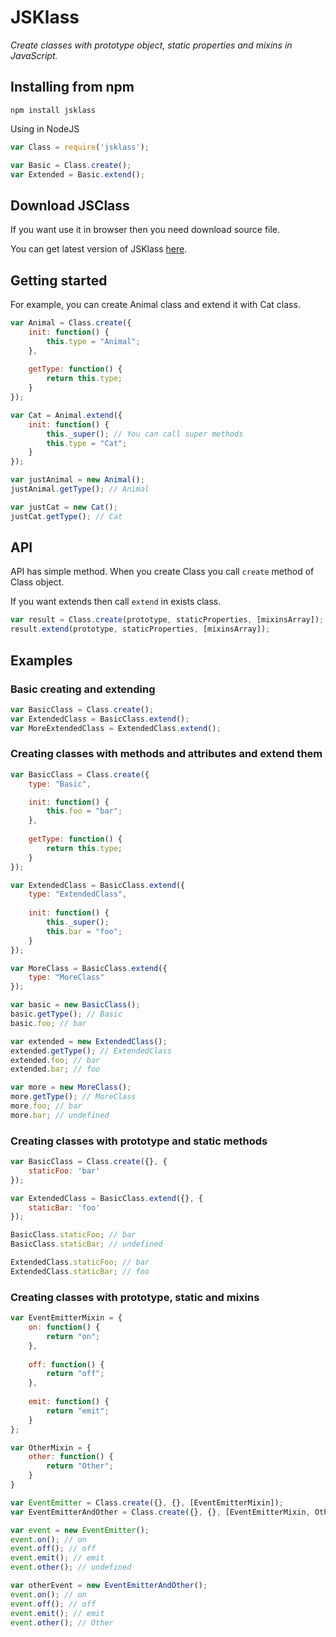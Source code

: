 JSKlass
========

*Create classes with prototype object, static properties and mixins in JavaScript.*

Installing from npm
---

```shell
npm install jsklass
```

Using in NodeJS

```javascript
var Class = require('jsklass');

var Basic = Class.create();
var Extended = Basic.extend();
```

Download JSClass
---

If you want use it in browser then you need download source file.

You can get latest version of JSKlass [here](https://github.com/ghaiklor/jsklass/blob/master/src/Class.js).

Getting started
---

For example, you can create Animal class and extend it with Cat class.

```javascript
var Animal = Class.create({
    init: function() {
        this.type = "Animal";
    },
    
    getType: function() {
        return this.type;
    }
});

var Cat = Animal.extend({
    init: function() {
        this._super(); // You can call super methods
        this.type = "Cat";
    }
});

var justAnimal = new Animal();
justAnimal.getType(); // Animal

var justCat = new Cat();
justCat.getType(); // Cat
```

API
---

API has simple method. When you create Class you call `create` method of Class object.

If you want extends then call `extend` in exists class.

```javascript
var result = Class.create(prototype, staticProperties, [mixinsArray]);
result.extend(prototype, staticProperties, [mixinsArray]);
```

Examples
---

### Basic creating and extending

```javascript
var BasicClass = Class.create();
var ExtendedClass = BasicClass.extend();
var MoreExtendedClass = ExtendedClass.extend();
```

### Creating classes with methods and attributes and extend them

```javascript
var BasicClass = Class.create({
    type: "Basic",

    init: function() {
        this.foo = "bar";
    },
    
    getType: function() {
        return this.type;
    }
});

var ExtendedClass = BasicClass.extend({
    type: "ExtendedClass",
    
    init: function() {
        this._super();
        this.bar = "foo";
    }
});

var MoreClass = BasicClass.extend({
    type: "MoreClass"
});

var basic = new BasicClass();
basic.getType(); // Basic
basic.foo; // bar

var extended = new ExtendedClass();
extended.getType(); // ExtendedClass
extended.foo; // bar
extended.bar; // foo

var more = new MoreClass();
more.getType(); // MoreClass
more.foo; // bar
more.bar; // undefined
```

### Creating classes with prototype and static methods

```javascript
var BasicClass = Class.create({}, {
    staticFoo: 'bar'
});

var ExtendedClass = BasicClass.extend({}, {
    staticBar: 'foo'
});

BasicClass.staticFoo; // bar
BasicClass.staticBar; // undefined

ExtendedClass.staticFoo; // bar
ExtendedClass.staticBar; // foo
```

### Creating classes with prototype, static and mixins

```javascript
var EventEmitterMixin = {
    on: function() {
        return "on";
    },
    
    off: function() {
        return "off";
    },
    
    emit: function() {
        return "emit";
    }
};

var OtherMixin = {
    other: function() {
        return "Other";
    }
}

var EventEmitter = Class.create({}, {}, [EventEmitterMixin]);
var EventEmitterAndOther = Class.create({}, {}, [EventEmitterMixin, OtherMixin]);

var event = new EventEmitter();
event.on(); // on
event.off(); // off
event.emit(); // emit
event.other(); // undefined

var otherEvent = new EventEmitterAndOther();
event.on(); // on
event.off(); // off
event.emit(); // emit
event.other(); // Other
```